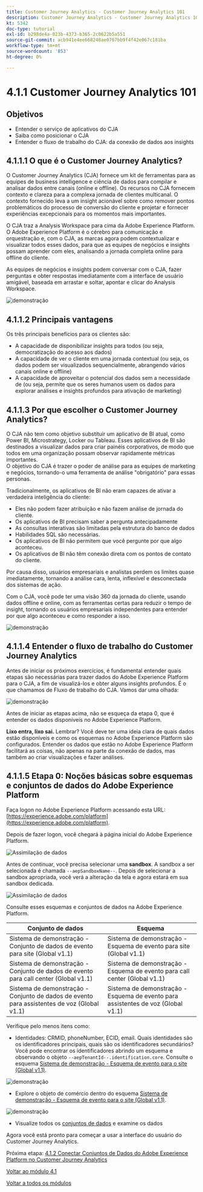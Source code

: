 ```yaml
---
title: Customer Journey Analytics - Customer Journey Analytics 101
description: Customer Journey Analytics - Customer Journey Analytics 101
kt: 5342
doc-type: tutorial
exl-id: b298de4a-023b-4373-b365-2c0622b5a551
source-git-commit: acb941e4ee668248ae0767bb9f4f42e067c181ba
workflow-type: tm+mt
source-wordcount: '853'
ht-degree: 0%

---
```


# 4.1.1 Customer Journey Analytics 101

## Objetivos

- Entender o serviço de aplicativos do CJA
- Saiba como posicionar o CJA
- Entender o fluxo de trabalho do CJA: da conexão de dados aos insights

## 4.1.1.1 O que é o Customer Journey Analytics?

O Customer Journey Analytics (CJA) fornece um kit de ferramentas para as equipes de business intelligence e ciência de dados para compilar e analisar dados entre canais (online e offline). Os recursos no CJA fornecem contexto e clareza para a complexa jornada de clientes multicanal. O contexto fornecido leva a um insight acionável sobre como remover pontos problemáticos do processo de conversão do cliente e projetar e fornecer experiências excepcionais para os momentos mais importantes.

O CJA traz a Analysis Workspace para cima da Adobe Experience Platform. O Adobe Experience Platform é o cérebro para comunicação e orquestração e, com o CJA, as marcas agora podem contextualizar e visualizar todos esses dados, para que as equipes de negócios e insights possam aprender com eles, analisando a jornada completa online para offline do cliente.

As equipes de negócios e insights podem conversar com o CJA, fazer perguntas e obter respostas imediatamente com a interface de usuário amigável, baseada em arrastar e soltar, apontar e clicar do Analysis Workspace.

![demonstração](./images/cja-adv-analysis1.png)

## 4.1.1.2 Principais vantagens

Os três principais benefícios para os clientes são:

- A capacidade de disponibilizar insights para todos (ou seja, democratização do acesso aos dados)
- A capacidade de ver o cliente em uma jornada contextual (ou seja, os dados podem ser visualizados sequencialmente, abrangendo vários canais online e offline)
- A capacidade de aproveitar o potencial dos dados sem a necessidade de (ou seja, permite que os seres humanos usem os dados para explorar análises e insights profundos para ativação de marketing)

## 4.1.1.3 Por que escolher o Customer Journey Analytics?

O CJA não tem como objetivo substituir um aplicativo de BI atual, como Power BI, Microstrategy, Locker ou Tableau. Esses aplicativos de BI são destinados a visualizar dados para criar painéis corporativos, de modo que todos em uma organização possam observar rapidamente métricas importantes.\
O objetivo do CJA é trazer o poder de análise para as equipes de marketing e negócios, tornando-o uma ferramenta de análise &quot;obrigatório&quot; para essas personas.

Tradicionalmente, os aplicativos de BI não eram capazes de ativar a verdadeira inteligência do cliente:

- Eles não podem fazer atribuição e não fazem análise de jornada do cliente.
- Os aplicativos de BI precisam saber a pergunta antecipadamente
- As consultas interativas são limitadas pela estrutura do banco de dados
- Habilidades SQL são necessárias.
- Os aplicativos de BI não permitem que você pergunte por que algo aconteceu.
- Os aplicativos de BI não têm conexão direta com os pontos de contato do cliente.

Por causa disso, usuários empresariais e analistas perdem os limites quase imediatamente, tornando a análise cara, lenta, inflexível e desconectada dos sistemas de ação.

Com o CJA, você pode ter uma visão 360 da jornada do cliente, usando dados offline e online, com as ferramentas certas para reduzir o tempo de insight, tornando os usuários empresariais independentes para entender por que algo aconteceu e como responder a isso.

![demonstração](./images/cja-use-case.png)

## 4.1.1.4 Entender o fluxo de trabalho do Customer Journey Analytics

Antes de iniciar os próximos exercícios, é fundamental entender quais etapas são necessárias para trazer dados do Adobe Experience Platform para o CJA, a fim de visualizá-los e obter alguns insights profundos. É o que chamamos de Fluxo de trabalho do CJA. Vamos dar uma olhada:

![demonstração](./images/cja-work-flow.jpg)

Antes de iniciar as etapas acima, não se esqueça da etapa 0, que é entender os dados disponíveis no Adobe Experience Platform.

**Lixo entra, lixo sai.** Lembrar? Você deve ter uma ideia clara de quais dados estão disponíveis e como os esquemas no Adobe Experience Platform são configurados. Entender os dados que estão no Adobe Experience Platform facilitará as coisas, não apenas na parte da conexão de dados, mas também ao criar visualizações e fazer análises.

## 4.1.1.5 Etapa 0: Noções básicas sobre esquemas e conjuntos de dados do Adobe Experience Platform

Faça logon no Adobe Experience Platform acessando esta URL: [https://experience.adobe.com/platform](https://experience.adobe.com/platform).

Depois de fazer logon, você chegará à página inicial do Adobe Experience Platform.

![Assimilação de dados](./../../../modules/datacollection/module1.2/images/home.png)

Antes de continuar, você precisa selecionar uma **sandbox**. A sandbox a ser selecionada é chamada ``--aepSandboxName--``. Depois de selecionar a sandbox apropriada, você verá a alteração da tela e agora estará em sua sandbox dedicada.

![Assimilação de dados](./../../../modules/datacollection/module1.2/images/sb1.png)

Consulte esses esquemas e conjuntos de dados na Adobe Experience Platform.

| Conjunto de dados | Esquema |
| ----------------- |-------------| 
| Sistema de demonstração - Conjunto de dados de evento para site (Global v1.1) | Sistema de demonstração - Esquema de evento para site (Global v1.1) |
| Sistema de demonstração - Conjunto de dados de evento para call center (Global v1.1) | Sistema de demonstração - Esquema de evento para call center (Global v1.1) |
| Sistema de demonstração - Conjunto de dados de evento para assistentes de voz (Global v1.1) | Sistema de demonstração - Esquema de evento para assistentes de voz (Global v1.1) |

Verifique pelo menos itens como:

- Identidades: CRMID, phoneNumber, ECID, email. Quais identidades são os identificadores principais, quais são os identificadores secundários?
Você pode encontrar os identificadores abrindo um esquema e observando o objeto `--aepTenantId--.identification.core`. Consulte o esquema [Sistema de demonstração - Esquema de evento para o site (Global v1.1)](https://experience.adobe.com/platform/schema).

![demonstração](./images/identity.png)

- Explore o objeto de comércio dentro do esquema [Sistema de demonstração - Esquema de evento para o site (Global v1.1)](https://experience.adobe.com/platform/schema).

![demonstração](./images/commerce.png)

- Visualize todos os [conjuntos de dados](https://experience.adobe.com/platform/dataset/browse?limit=50&amp;page=1&amp;sortDescending=1&amp;sortField=created) e examine os dados

Agora você está pronto para começar a usar a interface do usuário do Customer Journey Analytics.

Próxima etapa: [4.1.2 Conectar Conjuntos de Dados do Adobe Experience Platform no Customer Journey Analytics](./ex2.md)

[Voltar ao módulo 4.1](./customer-journey-analytics-build-a-dashboard.md)

[Voltar a todos os módulos](../../../overview.md)
